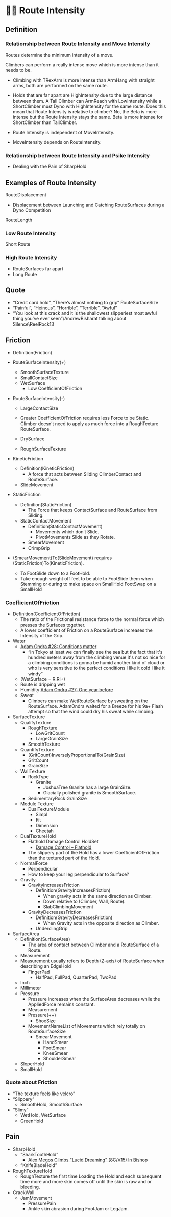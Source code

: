 # 🔷🔺 <via>Route</via> Intensity

## Definition

### Relationship between <via>Route</via> Intensity and <move>Move Intensity</move>

Routes determine the minimum intensity of a move.

Climbers can perform a really intense move which is more intense than it needs to be.

- Climbing with <move>TRexArm</move> is more intense than ArmHang with straight arms, both are performed on the same route.

- Holds that are far apart are HighIntensity due to the large distance between them. A Tall Climber can ArmReach with LowIntensity while a ShortClimber must <move>Dyno</move> with HighIntensity for the same route. Does this mean that Route Intensity is relative to climber? No, the Beta is more intense but the Route Intensity stays the same. Beta is more intense for ShortClimber than TallClimber.

- <via>Route</via> Intensity is independent of MoveIntensity.

- MoveIntensity depends on RouteIntensity.

### Relationship between Route Intensity and Psike Intensity

- Dealing with the Pain of SharpHold

## Examples of <via>Route</via> Intensity

RouteDisplacement

- Displacement between Launching and Catching RouteSurfaces during a Dyno Competition

RouteLength

### Low <via>Route</via> Intensity

Short Route

### High <via>Route</via> Intensity

- RouteSurfaces far apart
- Long Route

## Quote

- “Credit card hold”, “There’s almost nothing to grip”
RouteSurfaceSize
- “Painful”, “Heinous”, “Horrible”, “Terrible”, “Awful”  
- “You look at this crack and it is the shallowest slipperiest most awful thing you’ve ever seen”\AndrewBisharat talking about Silence\ReelRock13

## Friction

- Definition(Friction)

- RouteSurfaceIntensity(+)
    - SmoothSurfaceTexture
    - SmallContactSize
    - WetSurface
        - Low CoefficientOfFriction

- RouteSurfaceIntensity(-)
    - LargeContactSize
    - Greater CoefficientOfFriction requires less Force to be Static. Climber doesn’t need to apply as much force into a RoughTexture RouteSurface.
    - DrySurface
  
    - RoughSurfaceTexture

- KineticFriction
    - Definition(KineticFriction)
        - A force that acts between Sliding ClimberContact and RouteSurface.
    - SlideMovement

- StaticFriction
    - Definition(StaticFriction)
        - The Force that keeps ContactSurface and RouteSurface from Sliding.
    - StaticContactMovement
        - Definition(StaticContactMovement)
            - Movements which don’t Slide.
            - PivotMovements Slide as they Rotate.
        - SmearMovement
        - CrimpGrip
- (SmearMovement)To(SlideMovement) requires (StaticFriction)To(KineticFriction).
    - To FootSlide down to a FootHold.
    - Take enough weight off feet to be able to FootSlide them when Stemming or during to make space on SmallHold  FootSwap on a SmallHold

### CoefficientOfFriction

- Definition(CoefficientOfFriction)
    - The ratio of the Frictional resistance force to the normal force which presses the Surfaces together.
    - A lower coefficient of Friction on a RouteSurface increases the Intensity of the Grip.
- Water
    - [Adam Ondra #28: Conditions matter](https://youtu.be/KGIxXZClkUM?list=PL4cmXgffCRMz9xMKxs0ftDJUH-n-WGTuy&t=70)
        - “In Tokyo at least we can finally see the sea but the fact that it's hundred meters away from the climbing venue it's not so nice for a climbing conditions is gonna be humid another kind of cloud or who is very sensitive to the perfect conditions I like it cold I like it windy”
    - (WetSurface = R.RI+)
    - Route is dripping wet
    - Humidity
        [Adam Ondra #27: One year before](https://youtu.be/0Mvx_htbcRw?list=PL4cmXgffCRMz9xMKxs0ftDJUH-n-WGTuy&t=90)
    - Sweat
        - Climbers can make WetRouteSurface by sweating on the RouteSurface. AdamOndra waited for a Breeze for his 9a+ Flash attempt so that the wind could dry his sweat while climbing.
- SurfaceTexture
    - QualifyTexture
        - RoughTexture
            - LowGritCount
            - LargeGrainSize
        - SmoothTexture
    - QuantifyTexture
        - (GritCount)InverselyProportionalTo(GrainSize)
        - GritCount
        - GrainSize
    - WallTexture
        - RockType
            - Granite
                - JoshuaTree Granite has a large GrainSize.
                - Glacially polished granite is SmoothSurface.
        - SedimentaryRock
            GrainSize
    - Module Texture
        - DualTextureModule
            - Simpl
            - Fit
            - Dimension
            - Cheetah
    - DualTextureHold
        - Flathold Damage Control HoldSet
            - [Damage Control – Flathold](https://www.flathold.com/damage-control/)
        - The slippery part of the Hold has a lower CoefficientOfFriction than the textured part of the Hold.
    - NormalForce
        - Perpendicular
        - How to keep your leg perpendicular to Surface?
    - Gravity
        - GravityIncreasesFriction
            - Definition(GravityIncreasesFriction)
                - When gravity acts in the same direction as Climber.
                - Down relative to (Climber, Wall, Route).
                - SlabClimbingMovement
        - GravityDecreasesFriction
            - Definition(GravityDecreasesFriction)
                - When Gravity acts in the opposite direction as Climber.
            - UnderclingGrip
- SurfaceArea
    - Definition(SurfaceArea)
        - The area of contact between Climber and a RouteSurface of a Route.
    - Measurement
    - Measurement usually refers to Depth (Z-axis) of RouteSurface when describing an EdgeHold
        - FingerPad
            - HalfPad, FullPad, QuarterPad, TwoPad
    - Inch
    - Millimeter
    - Pressure
        - Pressure increases when the SurfaceArea decreases while the AppliedForce remains constant.
        - Measurement
        - Pressure(++)
            - ShoeSize
        - MovementNameList of Movements which rely totally on RouteSurfaceSize
            - SmearMovement
                - HandSmear
                - FootSmear
                - KneeSmear
                - ShoulderSmear
    - SloperHold
    - SmallHold

### Quote about Friction

- “The texture feels like velcro”
- “Slippery”
    - SmoothHold, SmoothSurface
- “Slimy”
    - WetHold, WetSurface
    - GreenHold

## Pain

- SharpHold
    - “SharkToothHold”
        - [Alex Megos Climbs "Lucid Dreaming" (8C/V15) In Bishop](https://youtu.be/EdMsY5st2J8?t=89)
    - ”KnifeBladeHold”
- RoughTextureHold
    - RoughTexture the first time Loading the Hold and each subsequent time more and more skin comes off until the skin is raw and or bleeding.
- CrackWall
    - JamMovement
        - PressurePain
        - Ankle skin abrasion during FootJam or LegJam.
